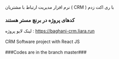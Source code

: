 نرم افزار مدیریت ارتباط با مشتریان ( CRM ) با ری اکت زدم
### کدهای پروژه در برنچ مستر هستند ###
لینک لایو پروژه :
https://baghani-crm.liara.run
<br>
</br>
CRM Software project with React JS
<br>
</br>
###Codes are in the branch master###
